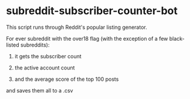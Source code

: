 # subreddit-subscriber-counter-bot

This script runs through Reddit's popular listing generator.

For ever subreddit with the over18 flag (with the exception of a few black-listed subreddits):

1. it gets the subscriber count

1. the active account count

1. and the average score of the top 100 posts

and saves them all to a .csv

